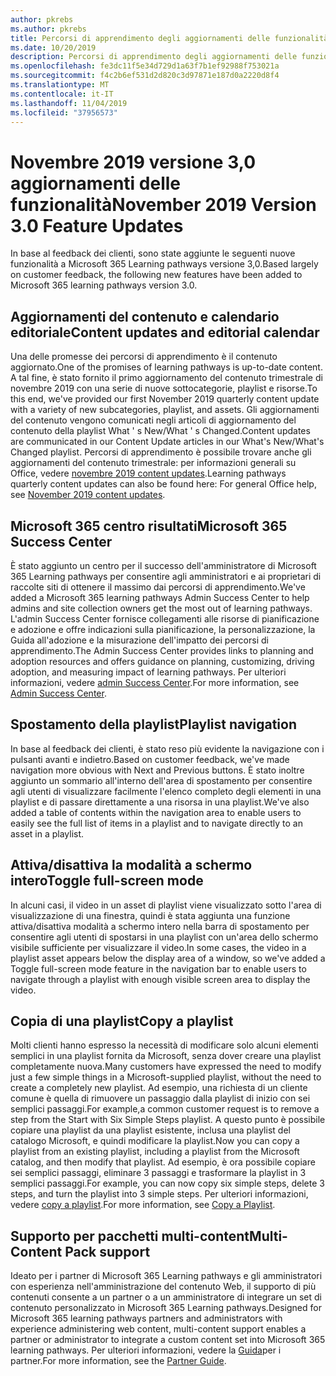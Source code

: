 ```yaml
---
author: pkrebs
ms.author: pkrebs
title: Percorsi di apprendimento degli aggiornamenti delle funzionalità di novembre 2019
ms.date: 10/20/2019
description: Percorsi di apprendimento degli aggiornamenti delle funzionalità di novembre 2019
ms.openlocfilehash: fe3dc11f5e34d729d1a63f7b1ef92988f753021a
ms.sourcegitcommit: f4c2b6ef531d2d820c3d97871e187d0a2220d8f4
ms.translationtype: MT
ms.contentlocale: it-IT
ms.lasthandoff: 11/04/2019
ms.locfileid: "37956573"
---
```

# <a name="november-2019-version-30-feature-updates"></a><span data-ttu-id="ab85a-103">Novembre 2019 versione 3,0 aggiornamenti delle funzionalità</span><span class="sxs-lookup"><span data-stu-id="ab85a-103">November 2019 Version 3.0 Feature Updates</span></span>
<span data-ttu-id="ab85a-104">In base al feedback dei clienti, sono state aggiunte le seguenti nuove funzionalità a Microsoft 365 Learning pathways versione 3,0.</span><span class="sxs-lookup"><span data-stu-id="ab85a-104">Based largely on customer feedback, the following new features have been added to Microsoft 365 learning pathways version 3.0.</span></span>

## <a name="content-updates-and-editorial-calendar"></a><span data-ttu-id="ab85a-105">Aggiornamenti del contenuto e calendario editoriale</span><span class="sxs-lookup"><span data-stu-id="ab85a-105">Content updates and editorial calendar</span></span>
<span data-ttu-id="ab85a-106">Una delle promesse dei percorsi di apprendimento è il contenuto aggiornato.</span><span class="sxs-lookup"><span data-stu-id="ab85a-106">One of the promises of learning pathways is up-to-date content.</span></span> <span data-ttu-id="ab85a-107">A tal fine, è stato fornito il primo aggiornamento del contenuto trimestrale di novembre 2019 con una serie di nuove sottocategorie, playlist e risorse.</span><span class="sxs-lookup"><span data-stu-id="ab85a-107">To this end, we've provided our first November 2019 quarterly content update with a variety of new subcategories, playlist, and assets.</span></span> <span data-ttu-id="ab85a-108">Gli aggiornamenti del contenuto vengono comunicati negli articoli di aggiornamento del contenuto della playlist What ' s New/What ' s Changed.</span><span class="sxs-lookup"><span data-stu-id="ab85a-108">Content updates are communicated in our Content Update articles in our What's New/What's Changed playlist.</span></span> <span data-ttu-id="ab85a-109">Percorsi di apprendimento è possibile trovare anche gli aggiornamenti del contenuto trimestrale: per informazioni generali su Office, vedere [novembre 2019 content updates](custom_contentupdates.md).</span><span class="sxs-lookup"><span data-stu-id="ab85a-109">Learning pathways quarterly content updates can also be found here: For general Office help, see [November 2019 content updates](custom_contentupdates.md).</span></span>

## <a name="microsoft-365-success-center"></a><span data-ttu-id="ab85a-110">Microsoft 365 centro risultati</span><span class="sxs-lookup"><span data-stu-id="ab85a-110">Microsoft 365 Success Center</span></span>
<span data-ttu-id="ab85a-111">È stato aggiunto un centro per il successo dell'amministratore di Microsoft 365 Learning pathways per consentire agli amministratori e ai proprietari di raccolte siti di ottenere il massimo dai percorsi di apprendimento.</span><span class="sxs-lookup"><span data-stu-id="ab85a-111">We've added a Microsoft 365 learning pathways Admin Success Center to help admins and site collection owners get the most out of learning pathways.</span></span> <span data-ttu-id="ab85a-112">L'admin Success Center fornisce collegamenti alle risorse di pianificazione e adozione e offre indicazioni sulla pianificazione, la personalizzazione, la Guida all'adozione e la misurazione dell'impatto dei percorsi di apprendimento.</span><span class="sxs-lookup"><span data-stu-id="ab85a-112">The Admin Success Center provides links to planning and adoption resources and offers guidance on planning, customizing, driving adoption, and measuring impact of learning pathways.</span></span> <span data-ttu-id="ab85a-113">Per ulteriori informazioni, vedere [admin Success Center](custom_successcenter.md).</span><span class="sxs-lookup"><span data-stu-id="ab85a-113">For more information, see [Admin Success Center](custom_successcenter.md).</span></span>

## <a name="playlist-navigation"></a><span data-ttu-id="ab85a-114">Spostamento della playlist</span><span class="sxs-lookup"><span data-stu-id="ab85a-114">Playlist navigation</span></span>
<span data-ttu-id="ab85a-115">In base al feedback dei clienti, è stato reso più evidente la navigazione con i pulsanti avanti e indietro.</span><span class="sxs-lookup"><span data-stu-id="ab85a-115">Based on customer feedback, we've made navigation more obvious with Next and Previous buttons.</span></span> <span data-ttu-id="ab85a-116">È stato inoltre aggiunto un sommario all'interno dell'area di spostamento per consentire agli utenti di visualizzare facilmente l'elenco completo degli elementi in una playlist e di passare direttamente a una risorsa in una playlist.</span><span class="sxs-lookup"><span data-stu-id="ab85a-116">We've also added a table of contents within the navigation area to enable users to easily see the full list of items in a playlist and to navigate directly to an asset in a playlist.</span></span>

## <a name="toggle-full-screen-mode"></a><span data-ttu-id="ab85a-117">Attiva/disattiva la modalità a schermo intero</span><span class="sxs-lookup"><span data-stu-id="ab85a-117">Toggle full-screen mode</span></span>
<span data-ttu-id="ab85a-118">In alcuni casi, il video in un asset di playlist viene visualizzato sotto l'area di visualizzazione di una finestra, quindi è stata aggiunta una funzione attiva/disattiva modalità a schermo intero nella barra di spostamento per consentire agli utenti di spostarsi in una playlist con un'area dello schermo visibile sufficiente per visualizzare il video.</span><span class="sxs-lookup"><span data-stu-id="ab85a-118">In some cases, the video in a playlist asset appears below the display area of a window, so we've added a Toggle full-screen mode feature in the navigation bar to enable users to navigate through a playlist with enough visible screen area to display the video.</span></span>

## <a name="copy-a-playlist"></a><span data-ttu-id="ab85a-119">Copia di una playlist</span><span class="sxs-lookup"><span data-stu-id="ab85a-119">Copy a playlist</span></span>
<span data-ttu-id="ab85a-120">Molti clienti hanno espresso la necessità di modificare solo alcuni elementi semplici in una playlist fornita da Microsoft, senza dover creare una playlist completamente nuova.</span><span class="sxs-lookup"><span data-stu-id="ab85a-120">Many customers have expressed the need to modify just a few simple things in a Microsoft-supplied playlist, without the need to create a completely new playlist.</span></span> <span data-ttu-id="ab85a-121">Ad esempio, una richiesta di un cliente comune è quella di rimuovere un passaggio dalla playlist di inizio con sei semplici passaggi.</span><span class="sxs-lookup"><span data-stu-id="ab85a-121">For example,a common customer request is to remove a step from the Start with Six Simple Steps playlist.</span></span> <span data-ttu-id="ab85a-122">A questo punto è possibile copiare una playlist da una playlist esistente, inclusa una playlist del catalogo Microsoft, e quindi modificare la playlist.</span><span class="sxs-lookup"><span data-stu-id="ab85a-122">Now you can copy a playlist from an existing playlist, including a playlist from the Microsoft catalog, and then modify that playlist.</span></span> <span data-ttu-id="ab85a-123">Ad esempio, è ora possibile copiare sei semplici passaggi, eliminare 3 passaggi e trasformare la playlist in 3 semplici passaggi.</span><span class="sxs-lookup"><span data-stu-id="ab85a-123">For example, you can now copy six simple steps, delete 3 steps, and turn the playlist into 3 simple steps.</span></span> <span data-ttu-id="ab85a-124">Per ulteriori informazioni, vedere [copy a playlist](custom_copyplaylist.md).</span><span class="sxs-lookup"><span data-stu-id="ab85a-124">For more information, see [Copy a Playlist](custom_copyplaylist.md).</span></span>

## <a name="multi-content-pack-support"></a><span data-ttu-id="ab85a-125">Supporto per pacchetti multi-content</span><span class="sxs-lookup"><span data-stu-id="ab85a-125">Multi-Content Pack support</span></span>
<span data-ttu-id="ab85a-126">Ideato per i partner di Microsoft 365 Learning pathways e gli amministratori con esperienza nell'amministrazione del contenuto Web, il supporto di più contenuti consente a un partner o a un amministratore di integrare un set di contenuto personalizzato in Microsoft 365 Learning pathways.</span><span class="sxs-lookup"><span data-stu-id="ab85a-126">Designed for Microsoft 365 learning pathways partners and administrators with experience administering web content, multi-content support enables a partner or administrator to integrate a custom content set into Microsoft 365 learning pathways.</span></span> <span data-ttu-id="ab85a-127">Per ulteriori informazioni, vedere la [Guida](custom_partnerguide.md)per i partner.</span><span class="sxs-lookup"><span data-stu-id="ab85a-127">For more information, see the [Partner Guide](custom_partnerguide.md).</span></span>

